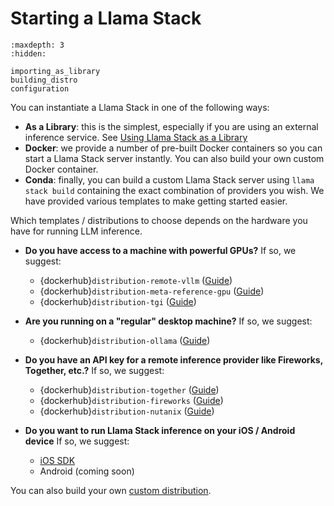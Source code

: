 # Starting a Llama Stack
```{toctree}
:maxdepth: 3
:hidden:

importing_as_library
building_distro
configuration
```

<!-- self_hosted_distro/index -->
<!-- remote_hosted_distro/index -->
<!-- ondevice_distro/index -->

You can instantiate a Llama Stack in one of the following ways:
- **As a Library**: this is the simplest, especially if you are using an external inference service. See [Using Llama Stack as a Library](importing_as_library)
- **Docker**: we provide a number of pre-built Docker containers so you can start a Llama Stack server instantly. You can also build your own custom Docker container.
- **Conda**: finally, you can build a custom Llama Stack server using `llama stack build` containing the exact combination of providers you wish. We have provided various templates to make getting started easier.

Which templates / distributions to choose depends on the hardware you have for running LLM inference.

- **Do you have access to a machine with powerful GPUs?**
If so, we suggest:
  - {dockerhub}`distribution-remote-vllm` ([Guide](self_hosted_distro/remote-vllm))
  - {dockerhub}`distribution-meta-reference-gpu` ([Guide](self_hosted_distro/meta-reference-gpu))
  - {dockerhub}`distribution-tgi` ([Guide](self_hosted_distro/tgi))

- **Are you running on a "regular" desktop machine?**
If so, we suggest:
  - {dockerhub}`distribution-ollama` ([Guide](self_hosted_distro/ollama))

- **Do you have an API key for a remote inference provider like Fireworks, Together, etc.?** If so, we suggest:
  - {dockerhub}`distribution-together` ([Guide](remote_hosted_distro/index))
  - {dockerhub}`distribution-fireworks` ([Guide](remote_hosted_distro/index))
  - {dockerhub}`distribution-nutanix` ([Guide](remote_hosted_distro/index))

- **Do you want to run Llama Stack inference on your iOS / Android device** If so, we suggest:
  - [iOS SDK](ondevice_distro/ios_sdk)
  - Android (coming soon)

You can also build your own [custom distribution](building_distro).
